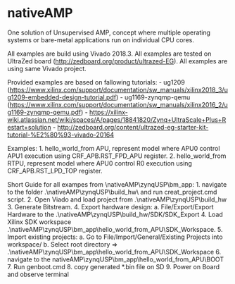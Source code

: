 # nativeAMP
One solution of Unsupervised AMP, concept where multiple operating systems or bare-metal applications run on individual CPU cores.


All examples are build using Vivado 2018.3.
All examples are tested on UltraZed board (http://zedboard.org/product/ultrazed-EG).
All examples are using same Vivado project.

Provided examples are based on fallowing tutorials:
    - ug1209 (https://www.xilinx.com/support/documentation/sw_manuals/xilinx2018_3/ug1209-embedded-design-tutorial.pdf)
    - ug1169-zynqmp-qemu (https://www.xilinx.com/support/documentation/sw_manuals/xilinx2016_2/ug1169-zynqmp-qemu.pdf)
    - https://xilinx-wiki.atlassian.net/wiki/spaces/A/pages/18841820/Zynq+UltraScale+Plus+Restart+solution
    - http://zedboard.org/content/ultrazed-eg-starter-kit-tutorial-%E2%80%93-vivado-20164

Examples:
    1. hello_world_from APU, represent model where APU0 control APU1 execution using CRF_APB.RST_FPD_APU register.
    2. hello_world_from RTPU, represent model where APU0 control R0 execution using CRF_APB.RST_LPD_TOP register.

Short Guide for all exampes from \nativeAMP\zynqUSP\bm_app\:
    1. navigate to the folder .\nativeAMP\zynqUSP\build_hw\ and run creat_project.cmd script. 
    2. Open Viado and load project from .\nativeAMP\zynqUSP\build_hw
    3. Generate Bitstream.
    4. Export hardware design:
        a. File/Export/Export Hardware to the .\nativeAMP\zynqUSP\build_hw/SDK/SDK_Export
    4. Load Xilinx SDK workspace .\nativeAMP\zynqUSP\bm_app\hello_world_from_APU\SDK_Workspace.
    5. Import existing projects:
        a. Go to File/Import/General/Existing Projects into workspace/ 
        b. Select root directory => .\nativeAMP\zynqUSP\bm_app\hello_world_from_APU\SDK_Workspace
    6. navigate to the nativeAMP\zynqUSP\bm_app\hello_world_from_APU\BOOT
    7. Run genboot.cmd 
    8. copy generated *.bin file on SD
    9. Power on Board and observe terminal


